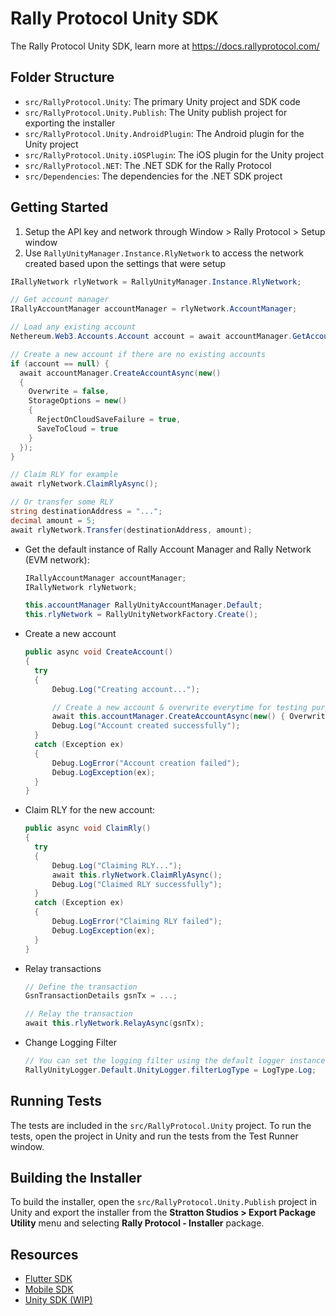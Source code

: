 # Rally Protocol Unity SDK

The Rally Protocol Unity SDK, learn more at https://docs.rallyprotocol.com/

## Folder Structure

- `src/RallyProtocol.Unity`: The primary Unity project and SDK code
- `src/RallyProtocol.Unity.Publish`: The Unity publish project for exporting the installer
- `src/RallyProtocol.Unity.AndroidPlugin`: The Android plugin for the Unity project
- `src/RallyProtocol.Unity.iOSPlugin`: The iOS plugin for the Unity project
- `src/RallyProtocol.NET`: The .NET SDK for the Rally Protocol
- `src/Dependencies`: The dependencies for the .NET SDK project

## Getting Started

1. Setup the API key and network through Window > Rally Protocol > Setup window
2. Use `RallyUnityManager.Instance.RlyNetwork` to access the network created based upon the settings that were setup

  ```cs
  IRallyNetwork rlyNetwork = RallyUnityManager.Instance.RlyNetwork;

  // Get account manager
  IRallyAccountManager accountManager = rlyNetwork.AccountManager;

  // Load any existing account
  Nethereum.Web3.Accounts.Account account = await accountManager.GetAccountAsync();

  // Create a new account if there are no existing accounts
  if (account == null) {
    await accountManager.CreateAccountAsync(new()
    {
      Overwrite = false,
      StorageOptions = new()
      {
        RejectOnCloudSaveFailure = true,
        SaveToCloud = true
      }
    });
  }

  // Claim RLY for example
  await rlyNetwork.ClaimRlyAsync();

  // Or transfer some RLY
  string destinationAddress = "...";
  decimal amount = 5;
  await rlyNetwork.Transfer(destinationAddress, amount);
  ```

- Get the default instance of Rally Account Manager and Rally Network (EVM network):
  
  ```cs
  IRallyAccountManager accountManager;
  IRallyNetwork rlyNetwork;
  
  this.accountManager RallyUnityAccountManager.Default;
  this.rlyNetwork = RallyUnityNetworkFactory.Create();
  ```

- Create a new account

  ```cs
  public async void CreateAccount()
  {
    try
    {
        Debug.Log("Creating account...");
  
        // Create a new account & overwrite everytime for testing purposes
        await this.accountManager.CreateAccountAsync(new() { Overwrite = true });
        Debug.Log("Account created successfully");
    }
    catch (Exception ex)
    {
        Debug.LogError("Account creation failed");
        Debug.LogException(ex);
    }
  }
  ```

- Claim RLY for the new account:

  ```cs
  public async void ClaimRly()
  {
    try
    {
        Debug.Log("Claiming RLY...");
        await this.rlyNetwork.ClaimRlyAsync();
        Debug.Log("Claimed RLY successfully");
    }
    catch (Exception ex)
    {
        Debug.LogError("Claiming RLY failed");
        Debug.LogException(ex);
    }
  }
  ```

- Relay transactions

  ```cs
  // Define the transaction
  GsnTransactionDetails gsnTx = ...;

  // Relay the transaction
  await this.rlyNetwork.RelayAsync(gsnTx);
  ```

- Change Logging Filter

  ```cs
  // You can set the logging filter using the default logger instance in Unity
  RallyUnityLogger.Default.UnityLogger.filterLogType = LogType.Log;
  ```

## Running Tests

The tests are included in the `src/RallyProtocol.Unity` project. To run the tests, open the project in Unity and run the tests from the Test Runner window.

## Building the Installer

To build the installer, open the `src/RallyProtocol.Unity.Publish` project in Unity and export the installer from the **Stratton Studios > Export Package Utility** menu and selecting **Rally Protocol - Installer** package.

## Resources

- [Flutter SDK](https://github.com/rally-dfs/flutter-sdk)
- [Mobile SDK](https://github.com/rally-dfs/rly-network-mobile-sdk)
- [Unity SDK (WIP)](https://github.com/rally-dfs/rly-network-unity-sdk)
